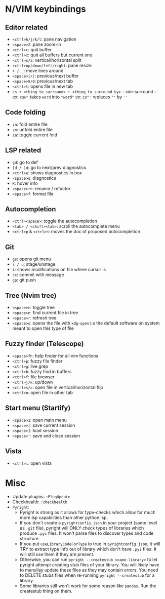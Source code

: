 # N/VIM keybindings
## Editor related
- `<ctrl>h/j/k/l`: pane navigation
- `<space>2`: pane zoom-in
- `<ctrl>c`: quit buffer
- `<ctrl>x`: quit all buffers but current one
- `<ctrl>s/a`: vertical/horizontal split
- `<ctrl>up/down/left/right`: pane resize
- `+ / _`: move lines around
- `<space>(/)`: previous/next buffer
- `<space>9/0`: previous/next tab
- `<ctrl>t`: opens file in new tab
- `cs + <thing_to_surround> + <thing_to_surround_by> `: vim-surround -
    ex: `csw"` takes `word` into `"word"`
    ex: `cs"'` replaces `""` by `''`

## Code folding
- `zn`: fold entire file
- `zm`: unfold entire file
- `za`: toggle current fold 

## LSP related
- `gd`: go to def
- `[d / ]d`: go to next/prev diagnostics
- `<ctrl>e`: shows diagnostics in box
- `<space>q`: diagnostics
- `K`: hover info
- `<space>rn`: rename / refactor
- `<space>f`: format file

## Autocompletion
- `<ctrl><space>`: toggle the autocompletion
- `<tab> / <shift><tab>`: scroll the autocomplete menu
- `<ctrl>p` & `<ctrl>n`: moves the doc of proposed autocompletion 

## Git
- `gs`: opens git menu
- `s / u`: stage/unstage
- `i`: shows modifications on file where cursor is
- `cc`: commit with message
- `gp`: git push

## Tree (Nvim tree)
- `<space>e`: toggle tree
- `<space>n`: find current file in tree
- `<space>r`: refresh tree
- `<space>o`: opens the file with `xdg-open` i.e the default software on
    system meant to open this type of file

## Fuzzy finder (Telescope)
- `<space>fh`: help finder for all vim functions
- `<ctrl>p`: fuzzy file finder
- `<ctrl>g`: live grep
- `<ctrl>b`: fuzzy find in buffers
- `<ctrl>f`: file browser
- `<ctrl>j/k`: up/down
- `<ctrl>s/a`: open file in vertical/horizontal flip
- `<ctrl>n`: open file in other tab

## Start menu (Startify)
- `<space>1`: open main menu
- `<space>[`: save current session
- `<space>]`: load session
- `<space>'`: save and close session

## Vista
- `<ctrl>i`: open vista

# Misc
- Update plugins: `:PlugUpdate`
- Checkhealth: `:checkhealth`
- `Pyright`:
    - Pyright is strong as it allows for type-checks which allow for much more lsp
        capabilities than other python lsp.
    - If you don't create a `pyrightconfig.json` in your project (same level as `.git`
        file), pyright will ONLY check types of libraries which produce `.pyi` files. It
        won't parse files to discover types and code structure.
    - If you put `useLibraryCodeForType` to true in `pyrightconfig.json`, it will TRY
        to extract type info out of library which don't have `.pyi` files. It will still
        use them if they are present.
    - Otherwise, you can run `pyright --createstub <name-library>` to let pyright
        attempt creating stub files of your library. You will likely have to manullay
        update these files as they may contain errors. You need to DELETE stubs files
        when re-running `pyright --createstub` for a library.
    - Some libraries still won't work for some reason like `pandas`. Run the createstub
        thing on them.
